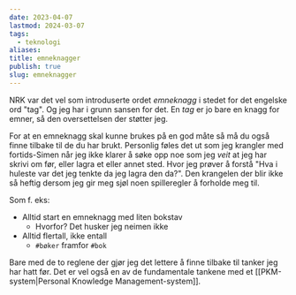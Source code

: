 ```yaml
---
date: 2023-04-07
lastmod: 2024-03-07
tags:
  - teknologi
aliases: 
title: emneknagger
publish: true
slug: emneknagger
---
```


NRK var det vel som introduserte ordet *emneknagg* i stedet for det engelske ord "tag". Og jeg har i grunn sansen for det. En *tag* er jo bare en knagg for emner, så den oversettelsen der støtter jeg.

For at en emneknagg skal kunne brukes på en god måte så må du også finne tilbake til de du har brukt. Personlig føles det ut som jeg krangler med fortids-Simen når jeg ikke klarer å søke opp noe som jeg *veit* at jeg har skrivi om før, eller lagra et eller annet sted. Hvor jeg prøver å forstå "Hva i huleste var det jeg tenkte da jeg lagra den da?". Den krangelen der blir ikke så heftig dersom jeg gir meg sjøl noen spilleregler å forholde meg til.

Som f. eks:
- Alltid start en emneknagg med liten bokstav
	- Hvorfor? Det husker jeg neimen ikke
- Alltid flertall, ikke entall
	- `#bøker` framfor `#bok`

Bare med de to reglene der gjør jeg det lettere å finne tilbake til tanker jeg har hatt før. Det er vel også en av de fundamentale tankene med et [[PKM-system|Personal Knowledge Management-system]].
